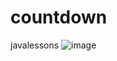 # countdown
javalessons
![image](https://github.com/user-attachments/assets/b8b30103-9321-459f-b108-31a94b5925c4)

